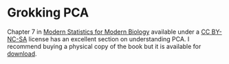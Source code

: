 # Grokking PCA

Chapter 7 in [Modern Statistics for Modern Biology](https://web.stanford.edu/class/bios221/book/) available under a [CC BY-NC-SA](https://creativecommons.org/licenses/by-nc-sa/2.0/) license has an excellent section on understanding PCA. I recommend buying a physical copy of the book but it is available for [download](https://www.huber.embl.de/msmb/msmb.tar.gz).
